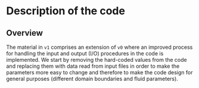 # Description of the code

## Overview

The material in `v1` comprises an extension of `v0` where an improved process for handling the input and output (I/O) procedures in the code is implemented. We start by removing the hard-coded values from the code and replacing them with data read from input files in order to make the parameters more easy to change and therefore to make the code design for general purposes (different domain boundaries and fluid parameters). 